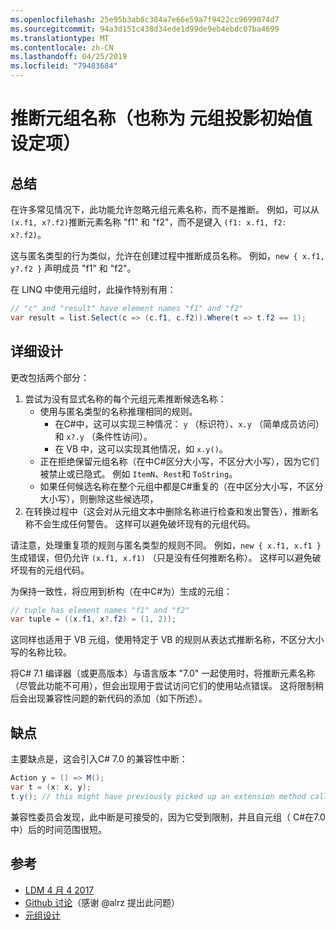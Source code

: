 ```yaml
---
ms.openlocfilehash: 25e95b3ab8c384a7e66e59a7f9422cc9699074d7
ms.sourcegitcommit: 94a3d151c438d34ede1d99de9eb4ebdc07ba4699
ms.translationtype: MT
ms.contentlocale: zh-CN
ms.lasthandoff: 04/25/2019
ms.locfileid: "79483684"
---
```

# <a name="infer-tuple-names-aka-tuple-projection-initializers"></a>推断元组名称（也称为 元组投影初始值设定项）

## <a name="summary"></a>总结
[summary]: #summary

在许多常见情况下，此功能允许忽略元组元素名称，而不是推断。 例如，可以从 `(x.f1, x?.f2)`推断元素名称 "f1" 和 "f2"，而不是键入 `(f1: x.f1, f2: x?.f2)`。

这与匿名类型的行为类似，允许在创建过程中推断成员名称。 例如，`new { x.f1, y?.f2 }` 声明成员 "f1" 和 "f2"。

在 LINQ 中使用元组时，此操作特别有用：

```csharp
// "c" and "result" have element names "f1" and "f2"
var result = list.Select(c => (c.f1, c.f2)).Where(t => t.f2 == 1); 
```

## <a name="detailed-design"></a>详细设计
[design]: #detailed-design

更改包括两个部分：

1.  尝试为没有显式名称的每个元组元素推断候选名称：
    -   使用与匿名类型的名称推理相同的规则。
        - 在C#中，这可以实现三种情况： `y` （标识符）、`x.y` （简单成员访问）和 `x?.y` （条件性访问）。
        - 在 VB 中，这可以实现其他情况，如 `x.y()`。
    -   正在拒绝保留元组名称（在中C#区分大小写，不区分大小写），因为它们被禁止或已隐式。 例如 `ItemN`、`Rest`和 `ToString`。
    -   如果任何候选名称在整个元组中都是C#重复的（在中区分大小写，不区分大小写），则删除这些候选项，
2.  在转换过程中（这会对从元组文本中删除名称进行检查和发出警告），推断名称不会生成任何警告。 这样可以避免破坏现有的元组代码。

请注意，处理重复项的规则与匿名类型的规则不同。 例如，`new { x.f1, x.f1 }` 生成错误，但仍允许 `(x.f1, x.f1)` （只是没有任何推断名称）。 这样可以避免破坏现有的元组代码。

为保持一致性，将应用到析构（在中C#为）生成的元组：

```csharp
// tuple has element names "f1" and "f2" 
var tuple = ((x.f1, x?.f2) = (1, 2));
```

这同样也适用于 VB 元组，使用特定于 VB 的规则从表达式推断名称，不区分大小写的名称比较。

将C# 7.1 编译器（或更高版本）与语言版本 "7.0" 一起使用时，将推断元素名称（尽管此功能不可用），但会出现用于尝试访问它们的使用站点错误。 这将限制稍后会出现兼容性问题的新代码的添加（如下所述）。

## <a name="drawbacks"></a>缺点
[drawbacks]: #drawbacks

主要缺点是，这会引入C# 7.0 的兼容性中断：

```csharp
Action y = () => M();
var t = (x: x, y);
t.y(); // this might have previously picked up an extension method called “y”, but would now call the lambda.
```

兼容性委员会发现，此中断是可接受的，因为它受到限制，并且自元组（ C#在7.0 中）后的时间范围很短。

## <a name="references"></a>参考
- [LDM 4 月 4 2017](https://github.com/dotnet/csharplang/blob/master/meetings/2017/LDM-2017-04-05.md#tuple-names)
- [Github 讨论](https://github.com/dotnet/csharplang/issues/370)（感谢 @alrz 提出此问题）
- [元组设计](https://github.com/dotnet/roslyn/blob/master/docs/features/tuples.md)
